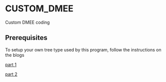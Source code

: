 # CUSTOM_DMEE
Custom DMEE coding

## Prerequisites

To setup your own tree type used by this program, follow the instructions on the blogs

[part 1](https://blogs.sap.com/2019/08/05/how-to-create-your-own-dmee-tree-type-part-1-of-2/)

[part 2](https://blogs.sap.com/2019/08/08/how-to-create-your-own-dmee-tree-type-part-2-of-2/)
